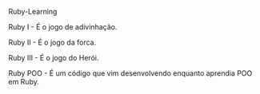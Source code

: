 Ruby-Learning

Ruby I - É o jogo de adivinhação.

Ruby II - É o jogo da forca.

Ruby III - É o jogo do Herói.

Ruby POO - É um código que vim desenvolvendo enquanto aprendia POO em Ruby.
